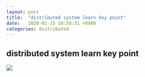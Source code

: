 ```yaml
---
layout: post
title:  "distributed system learn key point"
date:   2020-01-15 10:58:31 +0800
categories: distributed
---
```


## distributed system learn key point
![](b06e6128d5fb986c15b0e8555ec638ab.jpg)
